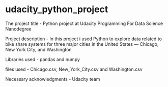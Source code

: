 # udacity_python_project
The project title -   Python project at Udacity Programming For Data Science Nanodegree

Project description - In this project i  used Python to explore data related to bike share systems for three major cities in the United States — Chicago, New York City, and Washington

Libraries used - pandas and numpy

files used -  Chicago.csv, New_York_City.csv and Washington.csv


Necessary acknowledgments - Udacity team 
